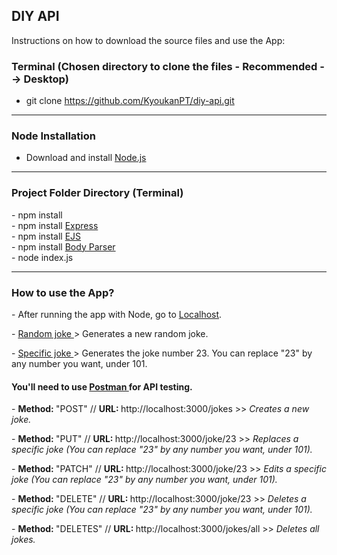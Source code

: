 <h2>DIY API</h2>

<p>Instructions on how to download the source files and use the App: </p>

<h3>Terminal (Chosen directory to clone the files - Recommended --> Desktop)</h3>

- git clone https://github.com/KyoukanPT/diy-api.git

<hr>

<h3>Node Installation</h3>
 
- Download and install <a href="https://nodejs.org/en/download"> Node.js </a> <br>

<hr>

<h3>Project Folder Directory (Terminal)</h3>
- npm install <br>
- npm install <a href="https://expressjs.com/en/starter/installing.html"> Express </a> <br>
- npm install <a href="https://ejs.co/"> EJS </a> <br>
- npm install <a href="https://www.npmjs.com/package/body-parser"> Body Parser </a> <br>
- node index.js

<hr>

<h3>How to use the App?</h3>
<p> - After running the app with Node, go to <a href="http://localhost:3000/">Localhost</a>. </p>
<p> - <a href="http://localhost:3000/random"> Random joke </a> > Generates a new random joke. </p>
<p> - <a href="http://localhost:3000/23" > Specific joke </a> > Generates the joke number 23. You can replace "23" by any number you want, under 101.</p>

<h4> You'll need to use <a href="https://www.postman.com/downloads/"> Postman </a> for API testing. </h4>
<p> - <b> Method: </b> "POST" // <b> URL: </b> http://localhost:3000/jokes >> <em> Creates a new joke.</em></p>
<p> - <b> Method: </b> "PUT" // <b> URL: </b> http://localhost:3000/joke/23 >> <em> Replaces a specific joke (You can replace "23" by any number you want, under 101).</em></p>
<p> - <b> Method: </b> "PATCH" // <b> URL: </b> http://localhost:3000/joke/23 >> <em> Edits a specific joke (You can replace "23" by any number you want, under 101).</em></p>
<p> - <b> Method: </b> "DELETE" // <b> URL: </b> http://localhost:3000/joke/23 >> <em> Deletes a specific joke (You can replace "23" by any number you want, under 101).</em></p>
<p> - <b> Method: </b> "DELETES" // <b> URL: </b> http://localhost:3000/jokes/all >> <em> Deletes all jokes.</em></p>
